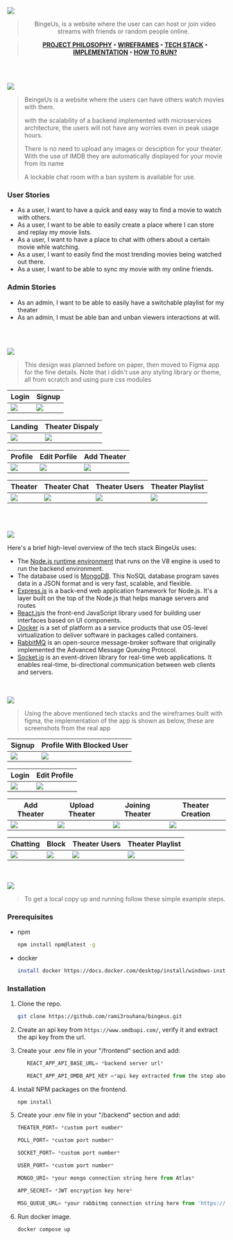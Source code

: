 <img src="./readme/title1.svg"/>

<div align="center">

> BingeUs, is a website where the user can can host or join video streams with friends or random people online.  

> **[PROJECT PHILOSOPHY](https://github.com/rami3rouhana/bingeus#project-philosophy) • [WIREFRAMES](https://github.com/rami3rouhana/bingeus#wireframes) • [TECH STACK](https://github.com/rami3rouhana/bingeus#tech-stack) • [IMPLEMENTATION](https://github.com/rami3rouhana/bingeus#implementation) • [HOW TO RUN?](https://github.com/rami3rouhana/bingeus#how-to-run)**

</div>

<br><br>


<img id ="project-philosophy" src="./readme/title2.svg"/>

> BeingeUs is a website where the users can have others watch movies with them. 
> 
> with the scalability of a backend implemented with microservices architecture, the users will not have any worries even in peak usage hours.
> 
> There is no need to upload any images or desciption for your theater. With the use of IMDB they are automatically displayed for your movie from its name
>
> A lockable chat room with a ban system is available for use.

### User Stories
- As a user, I want to have a quick and easy way to find a movie to watch with others.
- As a user, I want to be able to easily create a place where I can store and replay my movie lists.
- As a user, I want to have a place to chat with others about a certain movie whle watching.
- As a user, I want to easily find the most trending movies being watched out there.
- As a user, I want to be able to sync my movie with my online friends.

### Admin Stories
- As an admin, I want to be able to easily have a switchable playlist for my theater
- As an admin, I must be able ban and unban viewers interactions at will.

<br><br>

<img id ="wireframes" src="./readme/title3.svg"/>

> This design was planned before on paper, then moved to Figma app for the fine details.
Note that i didn't use any styling library or theme, all from scratch and using pure css modules

| Login | Signup |
| ------| -------|
| <img src="./readme/figma/login.jpg"/> | <img src="./readme/figma/signup.jpg"/> |


| Landing | Theater Dispaly |
| --------| ----------------|
| <img src="./readme/figma/landing.jpg"/> | <img src="./readme/figma/theater-display-popup.jpg"/> |


| Profile | Edit Porfile | Add Theater |
| --------| -------------| ------------|
| <img src="./readme/figma/profile.jpg"/> | <img src="./readme/figma/edit-profile-popup.jpg"/> | <img src="./readme/figma/add-theater-popup.jpg"/> |


| Theater | Theater Chat | Theater Users | Theater Playlist |
| --------| -------------| --------------| -----------------|
| <img src="./readme/figma/theater.jpg"/> | <img src="./readme/figma/theater-with-chat.jpg"/> | <img src="./readme/figma/theater-with-users.jpg"/> | <img src="./readme/figma/theater-with-playlist.jpg"/> |


<br><br>

<img id="tech-stack" src="./readme/title4.svg"/>

Here's a brief high-level overview of the tech stack BingeUs uses:

- The [Node.js runtime environment](https://nodejs.org/en/about/) that runs on the V8 engine is used to run the backend environment.
- The database used is [MongoDB](https://www.mongodb.com/). This NoSQL database program saves data in a JSON format and is very fast, scalable, and flexible.
- [Express.js](https://expressjs.com/) is a back-end web application framework for Node.js. It's a layer built on the top of the Node.js that helps manage servers and routes
- [React.js](https://fonts.google.com/specimen/Work+Sans)is the front-end JavaScript library used for building user interfaces based on UI components.
- [Docker](https://www.docker.com/) is a set of platform as a service products that use OS-level virtualization to deliver software in packages called containers. 
- [RabbitMQ](https://www.rabbitmq.com/) is an open-source message-broker software that originally implemented the Advanced Message Queuing Protocol.
- [Socket.io](https://socket.io/) is an event-driven library for real-time web applications. It enables real-time, bi-directional communication between web clients and servers.


<br><br>
<img id="implementation" src="./readme/title5.svg"/>

> Using the above mentioned tech stacks and the wireframes built with figma, the implementation of the app is shown as below, these are screenshots from the real app

| Signup | Profile With Blocked User |
| -------| -------|
| <img src="./readme/project-images/signup.png"/> | <img src="./readme/project-images/profile-with-blocked-user.png"/> |


| Login | Edit Profile |
| ------| -------------|
| <img src="./readme/project-gifs/login.gif"/> | <img src="./readme/project-gifs/edit-profile.gif"/> |


| Add Theater |  Upload Theater | Joining Theater | Theater Creation |
| ------------| ----------------| ----------------| -----------------|
| <img src="./readme/project-gifs/add-theater-popup.jpg"/> |  <img src="./readme/project-gifs/create-theater.gif"/> | <img src="./readme/project-gifs/upload-theater.gif"/> | <img src="./readme/project-gifs/joining-a-theater.gif"/> 


| Chatting | Block | Theater Users | Theater Playlist |
| ---------| ------| --------------| -----------------|
| <img src="./readme/project-gifs/chatting.gif"/> | <img src="./readme/project-gifs/block.gif"/> | <img src="./readme/figma/theater-with-users.jpg"/> | <img src="./readme/figma/theater-with-playlist.jpg"/> |


<br><br>
<img id="how-to-run" src="./readme/title6.svg"/>

> To get a local copy up and running follow these simple example steps.

### Prerequisites

* npm
  ```sh
  npm install npm@latest -g
  ```
* docker
   ```sh
   install docker https://docs.docker.com/desktop/install/windows-install/
   ```

### Installation

1. Clone the repo.
   ```sh
   git clone https://github.com/rami3rouhana/bingeus.git
   ```

2. Create an api key from `https://www.omdbapi.com/`, verify it and extract the api key from the url.

3. Create your .env file in your "/frontend" section and add: 
   ```js
      REACT_APP_API_BASE_URL= *backend server url*

      REACT_APP_API_OMDB_API_KEY =*api key extracted from the step above*

   ```
4. Install NPM packages on the frontend.
   ```sh
   npm install
   ```

5. Create your .env file in your "/backend" section and add: 
    ```js
    THEATER_PORT= *custom port number* 

    POLL_PORT= *custom port number* 

    SOCKET_PORT= *custom port number*

    USER_PORT= *custom port number*

    MONGO_URI= *your mongo connection string here from Atlas*

    APP_SECRET= *JWT encryption key here*

    MSG_QUEUE_URL= *your rabbitmq connection string here from 'https://customer.cloudamqp.com/login'*

    ```

6. Run docker image.
   ```sh
   docker compose up
   ```


